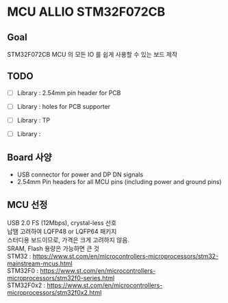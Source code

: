 # MCU ALLIO STM32F072CB

## Goal
STM32F072CB MCU 의 모든 IO 를 쉽게 사용할 수 있는 보드 제작 

## TODO
- [ ] Library : 2.54mm pin header for PCB 
- [ ] Library : holes for PCB supporter
- [ ] Library : TP
- [ ] Library : 



## Board 사양
- USB connector for power and DP DN signals
- 2.54mm Pin headers for all MCU pins (including power and ground pins)


## MCU 선정
USB 2.0 FS (12Mbps), crystal-less 선호   
납땜 고려하여 LQFP48 or LQFP64 패키지   
스터디용 보드이므로, 가격은 크게 고려하지 않음.   
SRAM, Flash 용량은 가능하면 큰 것   
STM32 : https://www.st.com/en/microcontrollers-microprocessors/stm32-mainstream-mcus.html   
STM32F0 : https://www.st.com/en/microcontrollers-microprocessors/stm32f0-series.html   
STM32F0x2 : https://www.st.com/en/microcontrollers-microprocessors/stm32f0x2.html   
